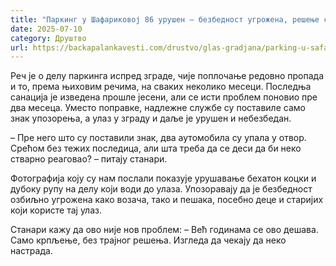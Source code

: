 ```yaml
---
title: "Паркинг у Шафариковој 86 урушен – безбедност угрожена, решење се чека годинама"
date: 2025-07-10
category: Друштво
url: https://backapalankavesti.com/drustvo/glas-gradjana/parking-u-safarikovoj-86-urusen-bezbednost-ugrozena-resenje-se-ceka-godinama/
---
```


Реч је о делу паркинга испред зграде, чије поплочање редовно пропада и то, према њиховим речима, на сваких неколико месеци. Последња санација је изведена прошле јесени, али се исти проблем поновио пре два месеца. Уместо поправке, надлежне службе су поставиле само знак упозорења, а улаз у зграду и даље је урушен и небезбедан.

– Пре него што су поставили знак, два аутомобила су упала у отвор. Срећом без тежих последица, али шта треба да се деси да би неко стварно реаговао? – питају станари.

Фотографија коју су нам послали показује урушавање бехатон коцки и дубоку рупу на делу који води до улаза. Упозоравају да је безбедност озбиљно угрожена како возача, тако и пешака, посебно деце и старијих који користе тај улаз.

Станари кажу да ово није нов проблем:
– Већ годинама се ово дешава. Само крпљење, без трајног решења. Изгледа да чекају да неко настрада.
